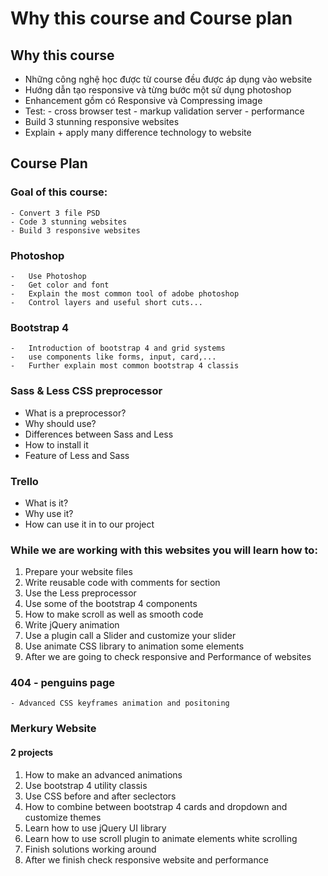 ﻿# Why this course and Course plan
## Why this course
- Những công nghệ học được từ course đều được áp dụng vào website
- Hướng dẫn tạo responsive và từng bước một sử dụng photoshop
- Enhancement gồm có Responsive và Compressing image
- Test:
			- cross browser test
			- markup validation server
			- performance
- Build 3 stunning responsive websites
- Explain + apply many difference technology to website
## Course Plan
### Goal of this course:
	- Convert 3 file PSD
	- Code 3 stunning websites
	- Build 3 responsive websites
### Photoshop
	-	Use Photoshop
	-	Get color and font
	-	Explain the most common tool of adobe photoshop
	-	Control layers and useful short cuts...
### Bootstrap 4
	-	Introduction of bootstrap 4 and grid systems
	-	use components like forms, input, card,...
	-	Further explain most common bootstrap 4 classis
### Sass & Less CSS preprocessor
- What is a preprocessor?
- Why should use?
- Differences between Sass and Less
- How to install it
- Feature of Less and Sass
### Trello
- What is it?
- Why use it?
- How can use it in to our project
### While we are working with this websites you will learn how to:
1. Prepare your website files
2. Write reusable code with comments for section
3. Use the Less preprocessor
4. Use some of the bootstrap 4 components
5. How to make scroll as well as smooth code
6. Write jQuery animation
7. Use a plugin call a Slider and customize your slider
8. Use animate CSS library to animation some elements
9. After we are going to check responsive and Performance of websites
### 404 - penguins page
	- Advanced CSS keyframes animation and positoning
### Merkury Website
#### 2 projects
1. How to make an advanced animations
2. Use bootstrap 4 utility classis
3.  Use CSS before and after seclectors
4. How to combine between bootstrap 4 cards and dropdown and customize themes
5. Learn how to use jQuery UI library
6. Learn how to use scroll plugin to animate elements white scrolling
7. Finish solutions working around
8. After we finish check responsive website and performance

